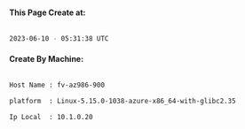 
   
#### This Page Create at:

```bash

2023-06-10 - 05:31:38 UTC

```

#### Create By Machine:

```bash

Host Name : fv-az986-900

platform  : Linux-5.15.0-1038-azure-x86_64-with-glibc2.35

Ip Local  : 10.1.0.20

```


